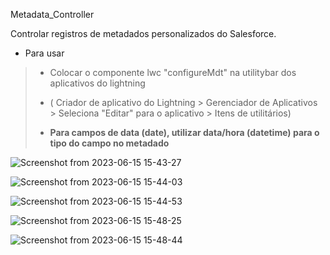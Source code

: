 Metadata_Controller

Controlar registros de metadados personalizados do Salesforce.

- Para usar
> - <p> Colocar o componente lwc "configureMdt" na utilitybar dos aplicativos do lightning </p>
> - ( Criador de aplicativo do Lightning > Gerenciador de Aplicativos > Seleciona "Editar" para o aplicativo > Itens de utilitários)
> - <p> <b>Para campos de data (date), utilizar data/hora (datetime) para o tipo do campo no metadado </b></p>


![Screenshot from 2023-06-15 15-43-27](https://github.com/DiegoSou/Metadata_Controller/assets/79648814/54da3ed2-8d68-407d-9279-89757296274d)

![Screenshot from 2023-06-15 15-44-03](https://github.com/DiegoSou/Metadata_Controller/assets/79648814/f5c794e1-093a-427d-8cba-b6b4f0b91158)

![Screenshot from 2023-06-15 15-44-53](https://github.com/DiegoSou/Metadata_Controller/assets/79648814/5e75fce2-3019-48d8-836c-05e5e4a7e741)

![Screenshot from 2023-06-15 15-48-25](https://github.com/DiegoSou/Metadata_Controller/assets/79648814/1c03b7c5-a061-4899-8ece-ea32245e650a)

![Screenshot from 2023-06-15 15-48-44](https://github.com/DiegoSou/Metadata_Controller/assets/79648814/ffbba864-14c6-4c47-8c20-cd306455fbca)
